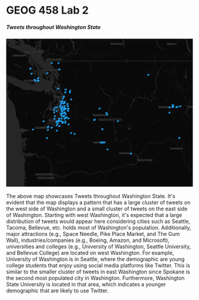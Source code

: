 # GEOG 458 Lab 2

##### Tweets throughout Washington State
![Tweets throughout Washington State](/img/zye_lab2_map_image.png)

The above map showcases Tweets throughout Washington State. It's evident that the map displays a pattern that has a large cluster of tweets on the west side of Washington and a small cluster of tweets on the east side of Washington. Starting with west Washington, it's expected that a large distribution of tweets would appear here considering cities such as Seattle, Tacoma, Bellevue, etc. holds most of Washington's population. Additionally, major attractions (e.g., Space Needle, Pike Place Market, and The Gum Wall), industries/companies (e.g., Boeing, Amazon, and Microsoft), universities and colleges (e.g., University of Washington, Seattle University, and Bellevue College) are located on west Washington. For example, University of Washington is in Seattle, where the demographic are young college students that enjoy using social media platforms like Twitter. This is similar to the smaller cluster of tweets in east Washington since Spokane is the second most populated city in Washington. Furthermore, Washington State University is located in that area, which indicates a younger demographic that are likely to use Twitter.
